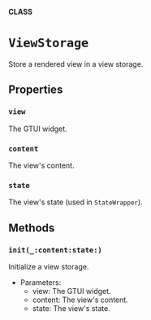 **CLASS**

# `ViewStorage`

Store a rendered view in a view storage.

## Properties
### `view`

The GTUI widget.

### `content`

The view's content.

### `state`

The view's state (used in `StateWrapper`).

## Methods
### `init(_:content:state:)`

Initialize a view storage.
- Parameters:
  - view: The GTUI widget.
  - content: The view's content.
  - state: The view's state.
